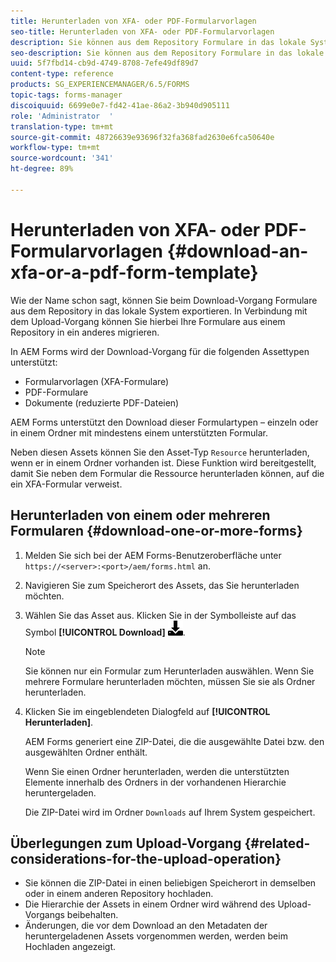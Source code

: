 ```yaml
---
title: Herunterladen von XFA- oder PDF-Formularvorlagen
seo-title: Herunterladen von XFA- oder PDF-Formularvorlagen
description: Sie können aus dem Repository Formulare in das lokale System exportieren und die heruntergeladenen Formulare in ein neues Repository migrieren.
seo-description: Sie können aus dem Repository Formulare in das lokale System exportieren und die heruntergeladenen Formulare in ein neues Repository migrieren.
uuid: 5f7fbd14-cb9d-4749-8708-7efe49df89d7
content-type: reference
products: SG_EXPERIENCEMANAGER/6.5/FORMS
topic-tags: forms-manager
discoiquuid: 6699e0e7-fd42-41ae-86a2-3b940d905111
role: 'Administrator  '
translation-type: tm+mt
source-git-commit: 48726639e93696f32fa368fad2630e6fca50640e
workflow-type: tm+mt
source-wordcount: '341'
ht-degree: 89%

---
```



# Herunterladen von XFA- oder PDF-Formularvorlagen {#download-an-xfa-or-a-pdf-form-template}

Wie der Name schon sagt, können Sie beim Download-Vorgang Formulare aus dem Repository in das lokale System exportieren. In Verbindung mit dem Upload-Vorgang können Sie hierbei Ihre Formulare aus einem Repository in ein anderes migrieren.

In AEM Forms wird der Download-Vorgang für die folgenden Assettypen unterstützt:

* Formularvorlagen (XFA-Formulare)
* PDF-Formulare
* Dokumente (reduzierte PDF-Dateien)

AEM Forms unterstützt den Download dieser Formulartypen – einzeln oder in einem Ordner mit mindestens einem unterstützten Formular.

Neben diesen Assets können Sie den Asset-Typ `Resource` herunterladen, wenn er in einem Ordner vorhanden ist. Diese Funktion wird bereitgestellt, damit Sie neben dem Formular die Ressource herunterladen können, auf die ein XFA-Formular verweist.

## Herunterladen von einem oder mehreren Formularen {#download-one-or-more-forms}

1. Melden Sie sich bei der AEM Forms-Benutzeroberfläche unter `https://<server>:<port>/aem/forms.html` an.

1. Navigieren Sie zum Speicherort des Assets, das Sie herunterladen möchten.

1. Wählen Sie das Asset aus. Klicken Sie in der Symbolleiste auf das Symbol **[!UICONTROL Download]** ![aem6forms_download](assets/aem6forms_download.png).

   >[!NOTE]
   >
   >Sie können nur ein Formular zum Herunterladen auswählen. Wenn Sie mehrere Formulare herunterladen möchten, müssen Sie sie als Ordner herunterladen.

1. Klicken Sie im eingeblendeten Dialogfeld auf **[!UICONTROL Herunterladen]**.

   AEM Forms generiert eine ZIP-Datei, die die ausgewählte Datei bzw. den ausgewählten Ordner enthält.

   Wenn Sie einen Ordner herunterladen, werden die unterstützten Elemente innerhalb des Ordners in der vorhandenen Hierarchie heruntergeladen.

   Die ZIP-Datei wird im Ordner `Downloads` auf Ihrem System gespeichert.

## Überlegungen zum Upload-Vorgang {#related-considerations-for-the-upload-operation}

* Sie können die ZIP-Datei in einen beliebigen Speicherort in demselben oder in einem anderen Repository hochladen.
* Die Hierarchie der Assets in einem Ordner wird während des Upload-Vorgangs beibehalten.
* Änderungen, die vor dem Download an den Metadaten der heruntergeladenen Assets vorgenommen werden, werden beim Hochladen angezeigt. 

